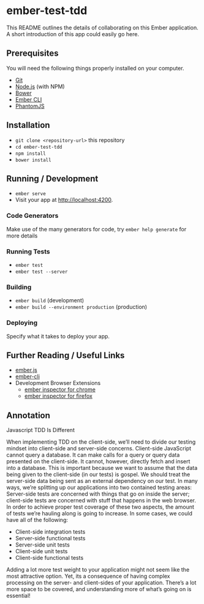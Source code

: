 # ember-test-tdd

This README outlines the details of collaborating on this Ember application.
A short introduction of this app could easily go here.

## Prerequisites

You will need the following things properly installed on your computer.

* [Git](https://git-scm.com/)
* [Node.js](https://nodejs.org/) (with NPM)
* [Bower](https://bower.io/)
* [Ember CLI](https://ember-cli.com/)
* [PhantomJS](http://phantomjs.org/)

## Installation

* `git clone <repository-url>` this repository
* `cd ember-test-tdd`
* `npm install`
* `bower install`

## Running / Development

* `ember serve`
* Visit your app at [http://localhost:4200](http://localhost:4200).

### Code Generators

Make use of the many generators for code, try `ember help generate` for more details

### Running Tests

* `ember test`
* `ember test --server`

### Building

* `ember build` (development)
* `ember build --environment production` (production)

### Deploying

Specify what it takes to deploy your app.

## Further Reading / Useful Links

* [ember.js](http://emberjs.com/)
* [ember-cli](https://ember-cli.com/)
* Development Browser Extensions
  * [ember inspector for chrome](https://chrome.google.com/webstore/detail/ember-inspector/bmdblncegkenkacieihfhpjfppoconhi)
  * [ember inspector for firefox](https://addons.mozilla.org/en-US/firefox/addon/ember-inspector/)

## Annotation
Javascript TDD Is Different

When implementing TDD on the client-side, we’ll need to divide our testing mindset into client-side and server-side concerns.
Client-side JavaScript cannot query a database. It can make calls for a query or query data presented on the client-side. It cannot, however, directly fetch and insert into a database. This is important because we want to assume that the data being given to the client-side (in our tests) is gospel. We should treat the server-side data being sent as an external dependency on our test.
In many ways, we’re splitting up our applications into two contained testing areas: Server-side tests are concerned with things that go on inside the server; client-side tests are concerned with stuff that happens in the web browser. In order to achieve proper test coverage of these two aspects, the amount of tests we’re hauling along is going to increase. In some cases, we could have all of the following:
 * Client-side integration tests
 * Server-side functional tests
 * Server-side unit tests
 * Client-side unit tests
 * Client-side functional tests

Adding a lot more test weight to your application might not seem like the most attractive option. Yet, its a consequence of having complex processing on the server- and client-sides of your application. There’s a lot more space to be covered, and understanding more of what’s going on is essential!
